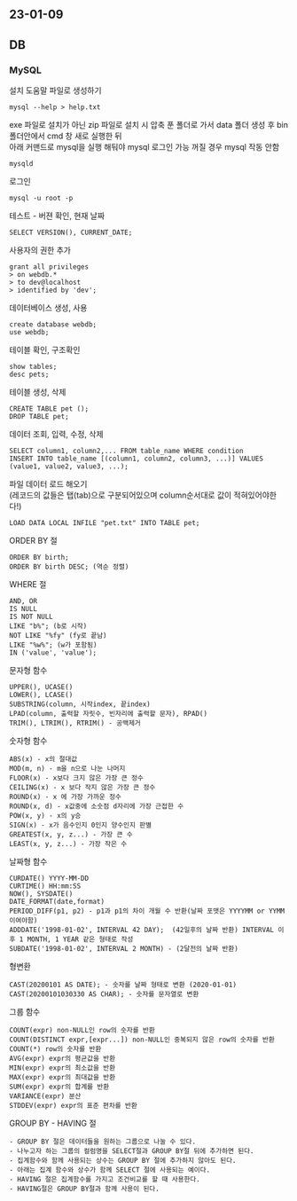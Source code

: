 ## 23-01-09
## DB
### MySQL
설치
도움말 파일로 생성하기
```
mysql --help > help.txt
```
exe 파일로 설치가 아닌 zip 파일로 설치 시 압축 푼 폴더로 가서 data 폴더 생성 후 bin 폴더안에서 cmd 창 새로 실행한 뒤   
아래 커맨드로 mysql을 실행 해둬야 mysql 로그인 가능 꺼질 경우 mysql 작동 안함    
```
mysqld
```
로그인
```
mysql -u root -p
```
테스트 - 버젼 확인, 현재 날짜
```
SELECT VERSION(), CURRENT_DATE;
```
사용자의 권한 추가
```
grant all privileges
> on webdb.*
> to dev@localhost
> identified by 'dev';
```
데이터베이스 생성, 사용
```
create database webdb;
use webdb;
```
테이블 확인, 구조확인
```
show tables;
desc pets;
```
테이블 생성, 삭제
```
CREATE TABLE pet ();
DROP TABLE pet;
```
데이터 조회, 입력, 수정, 삭제
```
SELECT column1, column2,... FROM table_name WHERE condition
INSERT INTO table_name [(column1, column2, column3, ...)] VALUES (value1, value2, value3, ...);
```
파일 데이터 로드 해오기   
(레코드의 값들은 탭(tab)으로 구분되어있으며 column순서대로 값이 적혀있어야한다!)
```
LOAD DATA LOCAL INFILE "pet.txt" INTO TABLE pet;
```
ORDER BY 절
```
ORDER BY birth;
ORDER BY birth DESC; (역순 정렬)
```
WHERE 절
```
AND, OR
IS NULL
IS NOT NULL
LIKE "b%"; (b로 시작)
NOT LIKE "%fy" (fy로 끝남)
LIKE "%w%"; (w가 포함됨)
IN ('value', 'value');
```
문자형 함수
```
UPPER(), UCASE()
LOWER(), LCASE()
SUBSTRING(column, 시작index, 끝index)
LPAD(column, 출력할 자릿수, 빈자리에 출력할 문자), RPAD()
TRIM(), LTRIM(), RTRIM() - 공백제거
```
숫자형 함수
```
ABS(x) - x의 절대값
MOD(m, n) - m을 n으로 나눈 나머지
FLOOR(x) - x보다 크지 않은 가장 큰 정수
CEILING(x) - x 보다 작지 않은 가장 큰 정수
ROUND(x) - x 에 가장 가까운 정수
ROUND(x, d) - x값중에 소숫점 d자리에 가장 근접한 수
POW(x, y) - x의 y승
SIGN(x) - x가 음수인지 0인지 양수인지 판별
GREATEST(x, y, z...) - 가장 큰 수
LEAST(x, y, z...) - 가장 작은 수
```
날짜형 함수
```
CURDATE() YYYY-MM-DD
CURTIME() HH:mm:SS
NOW(), SYSDATE()
DATE_FORMAT(date,format) 
PERIOD_DIFF(p1, p2) - p1과 p1의 차이 개월 수 반환(날짜 포맷은 YYYYMM or YYMM 이여야함)
ADDDATE('1998-01-02', INTERVAL 42 DAY);  (42일후의 날짜 반환) INTERVAL 이후 1 MONTH, 1 YEAR 같은 형태로 작성
SUBDATE('1998-01-02', INTERVAL 2 MONTH) - (2달전의 날짜 반환)
```
형변환
```
CAST(20200101 AS DATE); - 숫자를 날짜 형태로 변환 (2020-01-01)
CAST(20200101030330 AS CHAR); - 숫자를 문자열로 변환
```
그룹 함수
```
COUNT(expr) non-NULL인 row의 숫자를 반환
COUNT(DISTINCT expr,[expr...]) non-NULL인 중복되지 않은 row의 숫자를 반환
COUNT(*) row의 숫자를 반환
AVG(expr) expr의 평균값을 반환
MIN(expr) expr의 최소값을 반환
MAX(expr) expr의 최대값을 반환
SUM(expr) expr의 합계를 반환
VARIANCE(expr) 분산
STDDEV(expr) expr의 표준 편차를 반환
```
GROUP BY - HAVING 절
```
- GROUP BY 절은 데이터들을 원하는 그룹으로 나눌 수 있다.
- 나누고자 하는 그룹의 컬럼명을 SELECT절과 GROUP BY절 뒤에 추가하면 된다.
- 집계함수와 함께 사용되는 상수는 GROUP BY 절에 추가하지 않아도 된다.
- 아래는 집계 함수와 상수가 함께 SELECT 절에 사용되는 예이다.
- HAVING 절은 집계함수를 가지고 조건비교를 할 때 사용한다.
- HAVING절은 GROUP BY절과 함께 사용이 된다.
```
